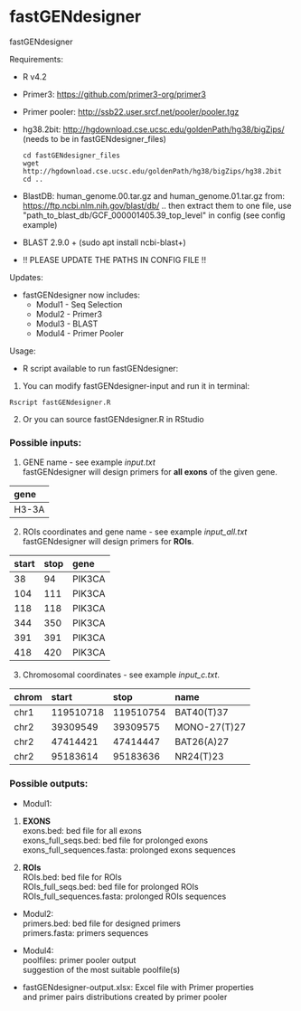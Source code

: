 # fastGENdesigner
fastGENdesigner

Requirements:
- R v4.2
- Primer3: https://github.com/primer3-org/primer3
- Primer pooler: http://ssb22.user.srcf.net/pooler/pooler.tgz
- hg38.2bit: http://hgdownload.cse.ucsc.edu/goldenPath/hg38/bigZips/ (needs to be in fastGENdesigner_files)

    ```
    cd fastGENdesigner_files
    wget http://hgdownload.cse.ucsc.edu/goldenPath/hg38/bigZips/hg38.2bit
    cd ..
    ```
  
- BlastDB: human_genome.00.tar.gz and human_genome.01.tar.gz from: https://ftp.ncbi.nlm.nih.gov/blast/db/ .. then extract them to one file, use "path_to_blast_db/GCF_000001405.39_top_level" in config (see config example)

- BLAST 2.9.0 + (sudo apt install ncbi-blast+)


- !! PLEASE UPDATE THE PATHS IN CONFIG FILE !!

Updates:
- fastGENdesigner now includes:
	* Modul1 - Seq Selection
	* Modul2 - Primer3
	* Modul3 - BLAST 
	* Modul4 - Primer Pooler
	
Usage:
- R script available to run fastGENdesigner:
1. You can modify fastGENdesigner-input and run it in terminal:
```
Rscript fastGENdesigner.R
```
2. Or you can source fastGENdesigner.R in RStudio

### Possible inputs:  
1. GENE name - see example <em>input.txt</em>  
fastGENdesigner will design primers for **all exons** of the given gene.  

|gene|
|:----|
|H3-3A|

2. ROIs coordinates and gene name - see example <em>input_all.txt</em>  
fastGENdesigner will design primers for **ROIs**. 

|start|stop|gene|
|:----|:----|:----|
|38|94|PIK3CA|
|104|111|PIK3CA|
|118|118|PIK3CA|
|344|350|PIK3CA|
|391|391|PIK3CA|
|418|420|PIK3CA|

3. Chromosomal coordinates - see example <em>input_c.txt</em>.

|chrom|start|stop|name|
|:----|:----|:----|:----|
|chr1|119510718|119510754|BAT40(T)37|
|chr2|39309549|39309575|MONO-27(T)27|
|chr2|47414421|47414447|BAT26(A)27|
|chr2|95183614|95183636|NR24(T)23|


### Possible outputs:
- Modul1:  
1. **EXONS**  
exons.bed: bed file for all exons  
exons_full_seqs.bed: bed file for prolonged exons  
exons_full_sequences.fasta: prolonged exons sequences  

2. **ROIs**  
ROIs.bed: bed file for ROIs  
ROIs_full_seqs.bed: bed file for prolonged ROIs  
ROIs_full_sequences.fasta: prolonged ROIs sequences  

- Modul2:  
primers.bed: bed file for designed primers  
primers.fasta: primers sequences    

- Modul4:   
poolfiles: primer pooler output    
suggestion of the most suitable poolfile(s)

- fastGENdesigner-output.xlsx: Excel file with Primer properties    
and primer pairs distributions created by primer pooler



